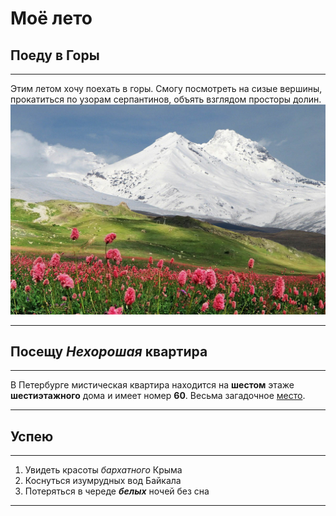 # Моё лето

## Поеду в **Горы**
***
Этим летом хочу поехать в горы. Смогу посмотреть на сизые вершины, прокатиться по узорам серпантинов, объять взглядом просторы долин.
![Горы](Gory.jpg)
***

## Посещу **_Нехорошая_ квартира**
***
В Петербурге мистическая квартира находится на **шестом** этаже **шестиэтажного** дома и имеет номер **60**. Весьма загадочное [место](https://yandex.ru/maps/-/CCUJZIcN1A
).
***
## Успею
***
1. Увидеть красоты *бархатного* Крыма
2. Коснуться изумрудных вод Байкала
3. Потеряться в череде **_белых_** ночей без сна
***
